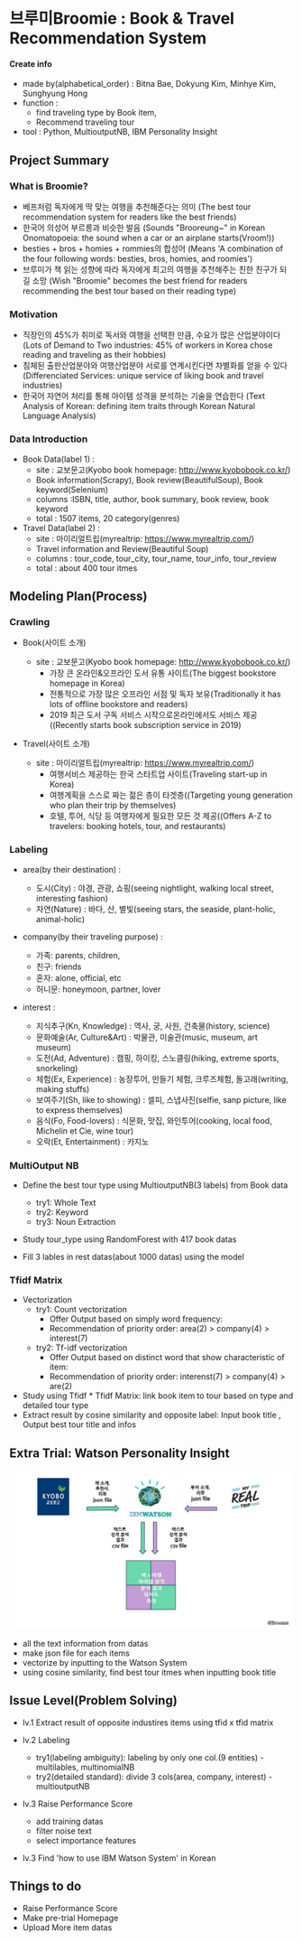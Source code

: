 # 브루미Broomie :  Book & Travel Recommendation System

#### Create info
- made by(alphabetical_order) : Bitna Bae, Dokyung Kim, Minhye Kim, Sunghyung Hong
- function :
    - find traveling type by Book item,
    - Recommend traveling tour
- tool : Python, MultioutputNB, IBM Personality Insight

## Project Summary
### What is Broomie?
- 베프처럼 독자에게 딱 맞는 여행을 추천해준다는 의미
    (The best tour recommendation system for readers like the best friends)
- 한국어 의성어 부르릉과 비슷한 발음
    (Sounds "Brooreung~" in Korean Onomatopoeia: the sound when a car or an airplane starts(Vroom!))
- besties + bros + homies + rommies의 합성어
    (Means 'A combination of the four following words: besties, bros, homies, and roomies')
- 브루미가 책 읽는 성향에 따라 독자에게 최고의 여행을 추천해주는 친한 친구가 되길 소망
    (Wish "Broomie" becomes the best friend for readers recommending the best tour based on their reading type)

### Motivation
- 직장인의 45%가 취미로 독서와 여행을 선택한 만큼, 수요가 많은 산업분야이다
    (Lots of Demand to Two industries: 45% of workers in Korea chose reading and traveling as their hobbies)
- 침체된 출판산업분야와 여행산업분야 서로를 연계시킨다면 차별화를 얻을 수 있다
    (Differenciated Services: unique service of liking book and travel industries)
- 한국어 자연어 처리를 통해 아이템 성격을 분석하는 기술을 연습한다
    (Text Analysis of Korean: defining item traits through Korean Natural Language Analysis)

### Data Introduction
- Book Data(label 1) :
    - site : 교보문고(Kyobo book homepage: http://www.kyobobook.co.kr/)
    - Book information(Scrapy), Book review(BeautifulSoup), Book keyword(Selenium)
    - columns :ISBN, title, author, book summary, book review, book keyword
    - total : 1507 items, 20 category(genres)
- Travel Data(label 2) :
    - site : 마이리얼트립(myrealtrip: https://www.myrealtrip.com/)
    - Travel information and Review(Beautiful Soup)
    - columns : tour_code, tour_city, tour_name, tour_info, tour_review
    - total : about 400 tour itmes

## Modeling Plan(Process)
### Crawling
- Book(사이트 소개)
	- site : 교보문고(Kyobo book homepage: http://www.kyobobook.co.kr/)
        - 가장 큰 온라인&오프라인 도서 유통 사이트(The biggest bookstore homepage in Korea)
        - 전통적으로 가장 많은 오프라인 서점 및 독자 보유(Traditionally it has lots of offline bookstore and readers)
        - 2019 최근 도서 구독 서비스 시작으로온라인에서도 서비스 제공((Recently starts book subscription service in 2019)

- Travel(사이트 소개)
	 - site : 마이리얼트립(myrealtrip: https://www.myrealtrip.com/)
        - 여행서비스 제공하는 한국 스타트업 사이트(Traveling start-up in Korea)
        - 여행계획을 스스로 짜는 젊은 층이 타겟층((Targeting young generation who plan their trip by themselves)
        - 호텔, 투어, 식당 등 여행자에게 필요한 모든 것 제공((Offers A-Z to travelers: booking hotels, tour, and restaurants)


### Labeling
- area(by their destination) :
    - 도시(City) : 야경, 관광, 쇼핑(seeing nightlight, walking local street, interesting fashion)
    - 자연(Nature) : 바다, 산, 별빛(seeing stars, the seaside, plant-holic, animal-holic)
- company(by their traveling purpose) :
    - 가족: parents, children,
    - 친구: friends
    - 혼자: alone, official, etc
    - 허니문: honeymoon, partner, lover

- interest :
    - 지식추구(Kn, Knowledge) : 역사, 궁, 사원, 건축물(history, science)
    - 문화예술(Ar, Culture&Art) : 박물관, 미술관(music, museum, art museum)
    - 도전(Ad, Adventure) : 캠핑, 하이킹, 스노클링(hiking, extreme sports, snorkeling)
    - 체험(Ex, Experience) : 농장투어, 만들기 체험, 크루즈체험, 돌고래(writing, making stuffs)
    - 보여주기(Sh, like to showing) : 셀피, 스냅사진(selfie, sanp picture, like to express themselves)
    - 음식(Fo, Food-lovers) : 식문화, 맛집, 와인투어(cooking, local food, Michelin et Cie, wine tour)
    - 오락(Et, Entertainment) : 카지노

### MultiOutput NB
- Define the best tour type using MultioutputNB(3 labels) from Book data
    - try1: Whole Text
    - try2: Keyword
    - try3: Noun Extraction


- Study tour_type using RandomForest with 417 book datas
- Fill 3 lables in rest datas(about 1000 datas) using the model


### Tfidf Matrix
- Vectorization
	- try1: Count vectorization
		- Offer Output based on simply word frequency: 
		- Recommendation of priority order: area(2) > company(4) > interest(7)
	- try2: Tf-idf vectorization
		- Offer Output based on distinct word that show characteristic of item: 
		- Recommendation of priority order: interenst(7) > company(4) > are(2)
- Study using Tfidf * Tfidf Matrix: link book item to tour based on type and detailed tour type
- Extract result by cosine similarity and opposite label: Input book title , Output best tour title and infos

## Extra Trial: Watson Personality Insight

![Watson](./Image/Watson.jpg)

- all the text information from datas
- make json file for each items
- vectorize by inputting to the Watson System
- using cosine similarity, find best tour itmes when inputting book title


## Issue Level(Problem Solving)
- lv.1 Extract result of opposite industires items using tfid x tfid matrix
- lv.2 Labeling
    - try1(labeling ambiguity): labeling by only one col.(9 entities) - multilables, multinomialNB
    - try2(detailed standard): divide 3 cols(area, company, interest) - multioutputNB

- lv.3 Raise Performance Score
    - add training datas
    - filter noise text
    - select importance features

- lv.3 Find 'how to use IBM Watson System' in Korean

## Things to do
- Raise Performance Score
- Make pre-trial Homepage
- Upload More item datas





